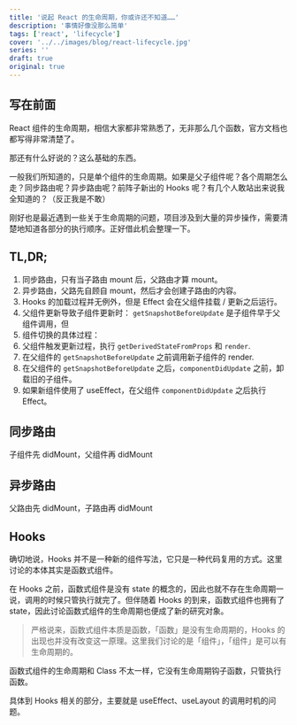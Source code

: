 ```yaml
---
title: '说起 React 的生命周期，你或许还不知道……'
description: '事情好像没那么简单'
tags: ['react', 'lifecycle']
cover: '../../images/blog/react-lifecycle.jpg'
series: ''
draft: true
original: true
---
```


## 写在前面

React 组件的生命周期，相信大家都非常熟悉了，无非那么几个函数，官方文档也都写得非常清楚了。

那还有什么好说的？这么基础的东西。

一般我们所知道的，只是单个组件的生命周期。如果是父子组件呢？各个周期怎么走？同步路由呢？异步路由呢？前阵子新出的 Hooks 呢？有几个人敢站出来说我全知道的？（反正我是不敢）

刚好也是最近遇到一些关于生命周期的问题，项目涉及到大量的异步操作，需要清楚地知道各部分的执行顺序。正好借此机会整理一下。

## TL,DR;

1. 同步路由，只有当子路由 mount 后，父路由才算 mount。
2. 异步路由，父路先自顾自 mount，然后才会创建子路由的内容。
3. Hooks 的加载过程并无例外，但是 Effect 会在父组件挂载 / 更新之后运行。
4. 父组件更新导致子组件更新时：
  `getSnapshotBeforeUpdate` 是子组件早于父组件调用，但
5. 组件切换的具体过程：
  1. 父组件触发更新过程，执行 `getDerivedStateFromProps` 和 `render`.
  2. 在父组件的 `getSnapshotBeforeUpdate` 之前调用新子组件的 render.
  3. 在父组件的 `getSnapshotBeforeUpdate` 之后，`componentDidUpdate` 之前，卸载旧的子组件。
  4. 如果新组件使用了 useEffect，在父组件 `componentDidUpdate` 之后执行 Effect。

## 同步路由

子组件先 didMount，父组件再 didMount

## 异步路由

父路由先 didMount，子路由再 didMount

## Hooks

确切地说，Hooks 并不是一种新的组件写法，它只是一种代码复用的方式。这里讨论的本体其实是函数式组件。

在 Hooks 之前，函数式组件是没有 state 的概念的，因此也就不存在生命周期一说，调用的时候只管执行就完了。但伴随着 Hooks 的到来，函数式组件也拥有了 state，因此讨论函数式组件的生命周期也便成了新的研究对象。

> 严格说来，函数式组件本质是函数，「函数」是没有生命周期的，Hooks 的出现也并没有改变这一原理。这里我们讨论的是「组件」，「组件」是可以有生命周期的。

函数式组件的生命周期和 Class 不太一样，它没有生命周期钩子函数，只管执行函数。

具体到 Hooks 相关的部分，主要就是 useEffect、useLayout 的调用时机的问题。
